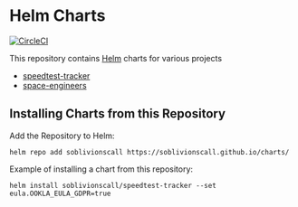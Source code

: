# Helm Charts

[![CircleCI](https://circleci.com/gh/sOblivionsCall/charts/tree/main.svg?style=shield)](https://circleci.com/gh/sOblivionsCall/charts/tree/main)

This repository contains [Helm](https://helm.sh) charts for various projects

* [speedtest-tracker](./charts/speedtest-tracker/README.md)
* [space-engineers](./charts/space-engineers/README.md)

## Installing Charts from this Repository

Add the Repository to Helm:

    helm repo add soblivionscall https://soblivionscall.github.io/charts/

Example of installing a chart from this repository:

    helm install soblivionscall/speedtest-tracker --set eula.OOKLA_EULA_GDPR=true
